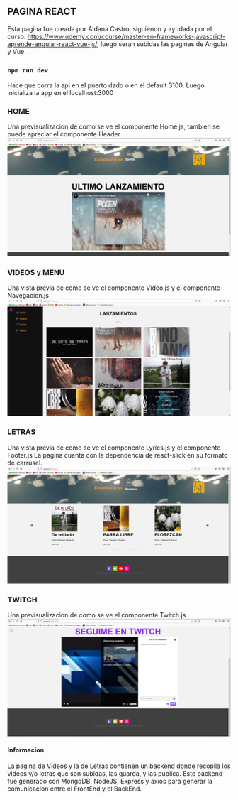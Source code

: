 ## PAGINA REACT
Esta pagina fue creada por Aldana Castro, siguiendo y ayudada por el curso: https://www.udemy.com/course/master-en-frameworks-javascript-aprende-angular-react-vue-js/, luego seran subidas las paginas de Angular y Vue.

### `npm run dev`

Hace que corra la api en el puerto dado o en el default 3100.
Luego inicializa la app en el localhost:3000
### HOME
Una previsualizacion de como se ve el componente Home.js, tambien se puede apreciar el componente Header
![alt text](imagenes/Home.png)

### VIDEOS y MENU
Una vista previa de como se ve el componente Video.js y el componente Navegacion.js
![alt text](imagenes/videos.png)

### LETRAS
Una vista previa de como se ve el componente Lyrics.js y el componente Footer.js
La pagina cuenta con la dependencia de react-slick en su formato de carrusel.
![alt text](imagenes/Letras.png)

### TWITCH
Una previsualizacion de como se ve el componente Twitch.js
![alt text](imagenes/Twitch.png)

#### Informacion

La pagina de Videos y la de Letras contienen un backend donde recopila los videos y/o letras que son subidas, las guarda, y las publica. Este backend fue generado con MongoDB, NodeJS, Express y axios para generar la comunicacion entre el FrontEnd y el BackEnd.
